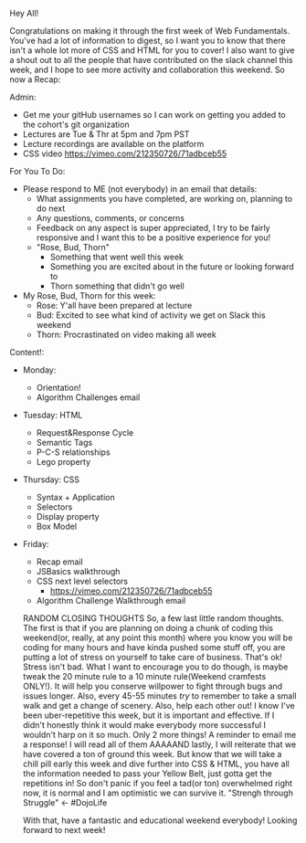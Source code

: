 Hey All!

Congratulations on making it through the first week of Web Fundamentals. You've had a lot of information to digest, so I want you to know that there isn't a whole lot more of CSS and HTML for you to cover! I also want to give a shout out to all the people that have contributed on the slack channel this week, and I hope to see more activity and collaboration this weekend. So now a Recap:

Admin:
- Get me your gitHub usernames so I can work on getting you added to the cohort's git organization
- Lectures are Tue & Thr at 5pm and 7pm PST
- Lecture recordings are available on the platform
- CSS video https://vimeo.com/212350726/71adbceb55

For You To Do:
- Please respond to ME (not everybody) in an email that details:
  - What assignments you have completed, are working on, planning to do next
  - Any questions, comments, or concerns
  - Feedback on any aspect is super appreciated, I try to be fairly responsive and I want this to be a positive experience for you!
  - "Rose, Bud, Thorn"
    - Something that went well this week
    - Something you are excited about in the future or looking forward to
    - Thorn something that didn't go well
- My Rose, Bud, Thorn for this week:
  - Rose: Y'all have been prepared at lecture
  - Bud:  Excited to see what kind of activity we get on Slack this weekend
  - Thorn: Procrastinated on video making all week

Content!:
- Monday:
  - Orientation!
  - Algorithm Challenges email
- Tuesday: HTML
  - Request&Response Cycle
  - Semantic Tags
  - P-C-S relationships
  - Lego property
- Thursday: CSS
  - Syntax + Application
  - Selectors
  - Display property
  - Box Model
- Friday:
  - Recap email
  - JSBasics walkthrough
  - CSS next level selectors
    - https://vimeo.com/212350726/71adbceb55
  - Algorithm Challenge Walkthrough email

  RANDOM CLOSING THOUGHTS
  So, a few last little random thoughts. The first is that if you are planning on doing a chunk of coding this weekend(or, really, at any point this month) where you know you will be coding for many hours and have kinda pushed some stuff off, you are putting a lot of stress on yourself to take care of business. That's ok! Stress isn't bad. What I want to encourage you to do though, is maybe tweak the 20 minute rule to a 10 minute rule(Weekend cramfests ONLY!). It will help you conserve willpower to fight through bugs and issues longer. Also, every 45-55 minutes *try* to remember to take a small walk and get a change of scenery. Also, help each other out! I know I've been uber-repetitive this week, but it is important and effective. If I didn't honestly think it would make everybody more successful I wouldn't harp on it so much. Only 2 more things! A reminder to email me a response! I will read all of them AAAAAND lastly, I will reiterate that we have covered a ton of ground this week. But know that we will take a chill pill early this week and dive further into CSS & HTML, you have all the information needed to pass your Yellow Belt, just gotta get the repetitions in! So don't panic if you feel a tad(or ton) overwhelmed right now, it is normal and I am optimistic we can survive it. "Strengh through Struggle" <- #DojoLife

  With that, have a fantastic and educational weekend everybody! Looking forward to next week!
